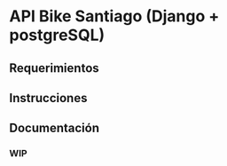 # API Bike Santiago (Django + postgreSQL)

## Requerimientos

## Instrucciones

## Documentación

### WIP